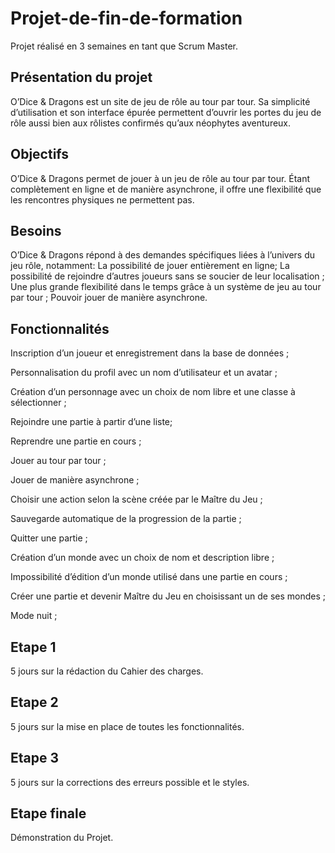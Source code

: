 # Projet-de-fin-de-formation

Projet réalisé en 3 semaines en tant que Scrum Master.

## Présentation du projet 

O’Dice & Dragons est un site de jeu de rôle au tour par tour. Sa simplicité d’utilisation et son interface épurée permettent d’ouvrir les portes du jeu de rôle aussi bien aux rôlistes confirmés qu’aux néophytes aventureux.

## Objectifs

O’Dice & Dragons permet de jouer à un jeu de rôle au tour par tour. Étant complètement en ligne et de manière asynchrone, il offre une flexibilité que les rencontres physiques ne permettent pas.

## Besoins

O’Dice & Dragons répond à des demandes spécifiques liées à l’univers du jeu rôle, notamment:
La possibilité de jouer entièrement en ligne; 
La possibilité de rejoindre d’autres joueurs sans se soucier de leur localisation ;
Une plus grande flexibilité dans le temps grâce à un système de jeu au tour par tour ;
Pouvoir jouer de manière asynchrone.

## Fonctionnalités

Inscription d’un joueur et enregistrement dans la base de données ;

Personnalisation du profil avec un nom d’utilisateur et un avatar ;

Création d’un personnage avec un choix de nom libre et une classe à sélectionner ;

Rejoindre une partie à partir d’une liste;

Reprendre une partie en cours ;

Jouer au tour par tour ;

Jouer de manière asynchrone ;

Choisir une action selon la scène créée par le Maître du Jeu ;

Sauvegarde automatique de la progression de la partie ;

Quitter une partie ;

Création d’un monde avec un choix de nom et description libre ;

Impossibilité d’édition d’un monde utilisé dans une partie en cours ;

Créer une partie et devenir Maître du Jeu en choisissant un de ses mondes ;

Mode nuit ;

## Etape 1

5 jours sur la rédaction du Cahier des charges.

## Etape 2

5 jours sur la mise en place de toutes les fonctionnalités.

## Etape 3 

5 jours sur la corrections des erreurs possible et le styles.

## Etape finale

Démonstration du Projet.
